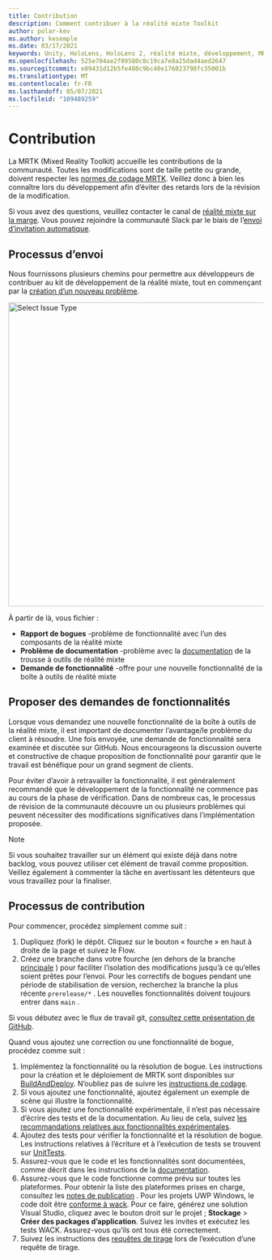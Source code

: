 ```yaml
---
title: Contribution
description: Comment contribuer à la réalité mixte Toolkit
author: polar-kev
ms.author: kesemple
ms.date: 03/17/2021
keywords: Unity, HoloLens, HoloLens 2, réalité mixte, développement, MRTK, rapport de bogue,
ms.openlocfilehash: 525e704ae2f09580c8c19ca7e8a25dad4aed2647
ms.sourcegitcommit: e89431d12b5fe480c9bc40e176023798fc35001b
ms.translationtype: MT
ms.contentlocale: fr-FR
ms.lasthandoff: 05/07/2021
ms.locfileid: "109489259"
---
```

# <a name="contributing"></a>Contribution

La MRTK (Mixed Reality Toolkit) accueille les contributions de la communauté. Toutes les modifications sont de taille petite ou grande, doivent respecter les [normes de codage MRTK](coding-guidelines.md). Veillez donc à bien les connaître lors du développement afin d’éviter des retards lors de la révision de la modification.

Si vous avez des questions, veuillez contacter le canal de [réalité mixte sur la marge](https://holodevelopers.slack.com/messages/C2H4HT858).
Vous pouvez rejoindre la communauté Slack par le biais de l’[envoi d’invitation automatique](https://holodevelopersslack.azurewebsites.net/).

## <a name="submission-process"></a>Processus d’envoi

Nous fournissons plusieurs chemins pour permettre aux développeurs de contribuer au kit de développement de la réalité mixte, tout en commençant par la [création d’un nouveau problème](https://github.com/Microsoft/MixedRealityToolkit-Unity/issues/new/choose).

<img src="../features/images/contributing/SelectIssueType.png" width="600" alt="Select Issue Type">

À partir de là, vous fichier :

- **Rapport de bogues** -problème de fonctionnalité avec l’un des composants de la réalité mixte
- **Problème de documentation** -problème avec la [documentation](https://microsoft.github.io/MixedRealityToolkit-Unity) de la trousse à outils de réalité mixte
- **Demande de fonctionnalité** -offre pour une nouvelle fonctionnalité de la boîte à outils de réalité mixte

## <a name="proposing-feature-requests"></a>Proposer des demandes de fonctionnalités

Lorsque vous demandez une nouvelle fonctionnalité de la boîte à outils de la réalité mixte, il est important de documenter l’avantage/le problème du client à résoudre. Une fois envoyée, une demande de fonctionnalité sera examinée et discutée sur GitHub. Nous encourageons la discussion ouverte et constructive de chaque proposition de fonctionnalité pour garantir que le travail est bénéfique pour un grand segment de clients.

Pour éviter d’avoir à retravailler la fonctionnalité, il est généralement recommandé que le développement de la fonctionnalité ne commence pas au cours de la phase de vérification. Dans de nombreux cas, le processus de révision de la communauté découvre un ou plusieurs problèmes qui peuvent nécessiter des modifications significatives dans l’implémentation proposée.

> [!NOTE]
> Si vous souhaitez travailler sur un élément qui existe déjà dans notre backlog, vous pouvez utiliser cet élément de travail comme proposition. Veillez également à commenter la tâche en avertissant les détenteurs que vous travaillez pour la finaliser.

## <a name="contribution-process"></a>Processus de contribution

Pour commencer, procédez simplement comme suit :

1. Dupliquez (fork) le dépôt. Cliquez sur le bouton « fourche » en haut à droite de la page et suivez le Flow.
1. Créez une branche dans votre fourche (en dehors de la branche [principale](https://github.com/microsoft/mixedrealitytoolkit-unity/tree/main) ) pour faciliter l’isolation des modifications jusqu’à ce qu’elles soient prêtes pour l’envoi. Pour les correctifs de bogues pendant une période de stabilisation de version, recherchez la branche la plus récente `prerelease/*` . Les nouvelles fonctionnalités doivent toujours entrer dans `main` .

Si vous débutez avec le flux de travail git, [consultez cette présentation de GitHub](https://guides.github.com/activities/hello-world/).

Quand vous ajoutez une correction ou une fonctionnalité de bogue, procédez comme suit :

1. Implémentez la fonctionnalité ou la résolution de bogue. Les instructions pour la création et le déploiement de MRTK sont disponibles sur [BuildAndDeploy](../updates-deployment/build-and-deploy.md). N’oubliez pas de suivre les [instructions de codage](../contributing/coding-guidelines.md).
1. Si vous ajoutez une fonctionnalité, ajoutez également un exemple de scène qui illustre la fonctionnalité.
1. Si vous ajoutez une fonctionnalité expérimentale, il n’est pas nécessaire d’écrire des tests et de la documentation. Au lieu de cela, suivez [les recommandations relatives aux fonctionnalités expérimentales](../contributing/experimental-features.md).
1. Ajoutez des tests pour vérifier la fonctionnalité et la résolution de bogue. Les instructions relatives à l’écriture et à l’exécution de tests se trouvent sur [UnitTests](../contributing/unit-tests.md).
1. Assurez-vous que le code et les fonctionnalités sont documentées, comme décrit dans les instructions de la [documentation](../contributing/documentation-guide.md).
1. Assurez-vous que le code fonctionne comme prévu sur toutes les plateformes. Pour obtenir la liste des plateformes prises en charge, consultez les [notes de publication](../release-notes/mrtk-26-release-notes.md) . Pour les projets UWP Windows, le code doit être [conforme à wack](https://developer.microsoft.com/windows/develop/app-certification-kit). Pour ce faire, générez une solution Visual Studio, cliquez avec le bouton droit sur le projet ; **Stockage**  >  **Créer des packages d’application**. Suivez les invites et exécutez les tests WACK. Assurez-vous qu’ils ont tous été correctement.
1. Suivez les instructions des [requêtes de tirage](../contributing/pull-requests.md) lors de l’exécution d’une requête de tirage.
